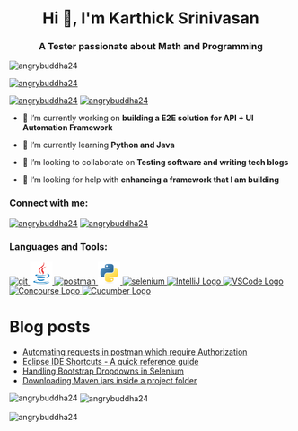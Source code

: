 <h1 align="center">Hi 👋, I'm Karthick Srinivasan</h1>
<h3 align="center">A Tester passionate about Math and Programming</h3>

<p align="left"> <img src="https://komarev.com/ghpvc/?username=angrybuddha24&label=Profile%20views&color=0e75b6&style=flat" alt="angrybuddha24" /> </p>

<p align="left"> <a href="https://github.com/ryo-ma/github-profile-trophy"><img src="https://github-profile-trophy.vercel.app/?username=angrybuddha24" alt="angrybuddha24" /></a> </p>

<p align="left"> <a href="https://twitter.com/angrybuddha24" target="blank"><img src="https://img.shields.io/twitter/follow/angrybuddha24?logo=twitter&style=for-the-badge" alt="angrybuddha24" /></a> <a href="https://github.com/angrybuddha24" target="blank"><img src="https://img.shields.io/github/followers/angrybuddha24?logo=github&style=for-the-badge" alt="angrybuddha24" /></a> </p>

<!-- ![Twitter Follow](https://img.shields.io/twitter/follow/angrybuddha24?style=social) ![GitHub followers](https://img.shields.io/github/followers/angrybuddha24?style=social) -->

- 🔭 I’m currently working on **building a E2E solution for API + UI Automation Framework**

- 🌱 I’m currently learning **Python and Java**

- 👯 I’m looking to collaborate on **Testing software and writing tech blogs**

- 🤝 I’m looking for help with **enhancing a framework that I am building**

<h3 align="left">Connect with me:</h3>
<p align="left">
<a href="https://dev.to/angrybuddha24" target="blank"><img align="center" src="https://cdn.jsdelivr.net/npm/simple-icons@3.0.1/icons/dev-dot-to.svg" alt="angrybuddha24" height="30" width="40" /></a>
<a href="https://twitter.com/angrybuddha24" target="blank"><img align="center" src="https://raw.githubusercontent.com/rahuldkjain/github-profile-readme-generator/master/src/images/icons/Social/twitter.svg" alt="angrybuddha24" height="30" width="40" /></a>
</p>

<h3 align="left">Languages and Tools:</h3>
<p align="left"> <a href="https://git-scm.com/" target="_blank"> <img src="https://www.vectorlogo.zone/logos/git-scm/git-scm-icon.svg" alt="git" width="40" height="40"/> </a> <a href="https://www.java.com" target="_blank"> <img src="https://raw.githubusercontent.com/devicons/devicon/master/icons/java/java-original.svg" alt="java" width="40" height="40"/> </a> <a href="https://postman.com" target="_blank"> <img src="https://www.vectorlogo.zone/logos/getpostman/getpostman-icon.svg" alt="postman" width="40" height="40"/> </a> <a href="https://www.python.org" target="_blank"> <img src="https://raw.githubusercontent.com/devicons/devicon/master/icons/python/python-original.svg" alt="python" width="40" height="40"/> </a> <a href="https://www.selenium.dev" target="_blank"> <img src="https://raw.githubusercontent.com/detain/svg-logos/780f25886640cef088af994181646db2f6b1a3f8/svg/selenium-logo.svg" alt="selenium" width="40" height="40"/> <img src=https://cdn.worldvectorlogo.com/logos/intellij-idea-1.svg alt="IntelliJ Logo" width="40" height="40"/> <img src=https://cdn.worldvectorlogo.com/logos/visual-studio-code-1.svg alt="VSCode Logo" width="40" height="40"/> <img src=https://cdn.worldvectorlogo.com/logos/concourse-1.svg alt="Concourse Logo" width="40" height="40"/> <img src=https://cdn.worldvectorlogo.com/logos/cucumber.svg alt="Cucumber Logo" width="40" height="40"/>  </a> </p>

# Blog posts
<!-- BLOG-POST-LIST:START -->
- [Automating requests in postman which require Authorization](https://dev.to/angrybuddha24/automating-requests-in-postman-which-require-authorization-mb1)
- [Eclipse IDE Shortcuts - A quick reference guide](https://dev.to/angrybuddha24/eclipse-ide-shortcuts-a-quick-reference-guide-53gg)
- [Handling Bootstrap Dropdowns in Selenium](https://dev.to/angrybuddha24/handling-bootstrap-dropdowns-in-selenium-2aei)
- [Downloading Maven jars inside a project folder](https://dev.to/angrybuddha24/downloading-maven-jars-inside-a-project-folder-2hh4)
<!-- BLOG-POST-LIST:END -->

<p><img align="left" src="https://github-readme-stats.vercel.app/api/top-langs?username=angrybuddha24&show_icons=true&locale=en&layout=compact" alt="angrybuddha24" /></p>

<p>&nbsp;<img align="center" src="https://github-readme-stats.vercel.app/api?username=angrybuddha24&show_icons=true&locale=en" alt="angrybuddha24" /></p>

<p><img align="center" src="https://github-readme-streak-stats.herokuapp.com/?user=angrybuddha24&" alt="angrybuddha24" /></p>
